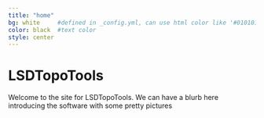```yaml
---
title: "home"
bg: white     #defined in _config.yml, can use html color like '#010101'
color: black  #text color
style: center
---
```


<span class="fa-stack subtlecircle" style="font-size:100px; background:rgba(255,166,0,0.1)">
  <i class="fa fa-circle fa-stack-2x text-white"></i>
  <i class="fa fa-bicycle fa-stack-1x text-orange"></i>
</span>

# LSDTopoTools

Welcome to the site for LSDTopoTools. We can have a blurb here introducing the 
software with some pretty pictures
